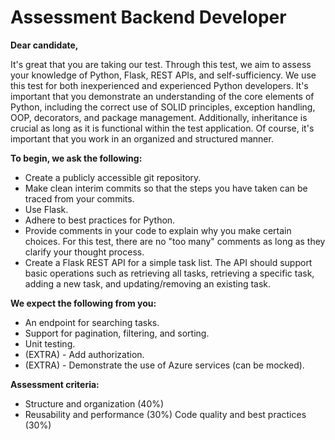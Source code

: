 # Assessment Backend Developer

**Dear candidate,**

It's great that you are taking our test. Through this test, we aim to assess your knowledge of Python, Flask, REST APIs, and self-sufficiency. We use this test for both inexperienced and experienced Python developers. It's important that you demonstrate an understanding of the core elements of Python, including the correct use of SOLID principles, exception handling, OOP, decorators, and package management. Additionally, inheritance is crucial as long as it is functional within the test application. Of course, it's important that you work in an organized and structured manner.

**To begin, we ask the following:**

- Create a publicly accessible git repository.
- Make clean interim commits so that the steps you have taken can be traced from your commits.
- Use Flask.
- Adhere to best practices for Python.
- Provide comments in your code to explain why you make certain choices. For this test, there are no "too many" comments as long as they clarify your thought process.
- Create a Flask REST API for a simple task list. The API should support basic operations such as retrieving all tasks, retrieving a specific task, adding a new task, and updating/removing an existing task.

**We expect the following from you:**

- An endpoint for searching tasks.
- Support for pagination, filtering, and sorting.
- Unit testing.
- (EXTRA) - Add authorization.
- (EXTRA) - Demonstrate the use of Azure services (can be mocked).

**Assessment criteria:**

- Structure and organization (40%)
- Reusability and performance (30%)
Code quality and best practices (30%)
